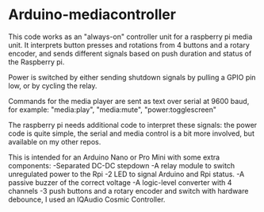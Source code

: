 # Arduino-mediacontroller

This code works as an "always-on" controller unit for a raspberry pi media unit. It interprets button presses and rotations from 4 buttons and a rotary encoder, and sends different signals based on push duration and status of the Raspberry pi.

Power is switched by either sending shutdown signals by pulling a GPIO pin low, or by cycling the relay.

Commands for the media player are sent as text over serial at 9600 baud, for example: "media:play", "media:mute", "power:togglescreen"

The raspberry pi needs additional code to interpret these signals: the power code is quite simple, the serial and media control is a bit more involved, but available on my other repos.

This is intended for an Arduino Nano or Pro Mini with some extra components:
-Separated DC-DC stepdown
-A relay module to switch unregulated power to the Rpi
-2 LED to signal Arduino and Rpi status.
-A passive buzzer of the correct voltage
-A logic-level converter with 4 channels
-3 push buttons and a rotary encoder and switch with hardware debounce, I used an IQAudio Cosmic Controller.
